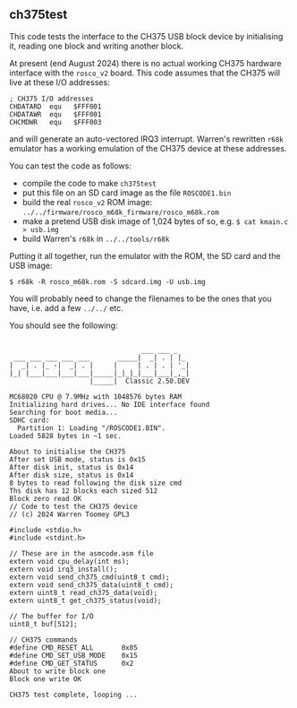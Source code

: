 ## ch375test

This code tests the interface to the CH375 USB block
device by initialising it, reading one block and
writing another block.

At present (end August 2024) there is no actual
working CH375 hardware interface with the `rosco_v2`
board. This code assumes that the CH375 will live
at these I/O addresses:

```
; CH375 I/O addresses
CHDATARD  equ   $FFF001
CHDATAWR  equ   $FFF001
CHCMDWR   equ   $FFF003
```

and will generate an auto-vectored IRQ3 interrupt.
Warren's rewritten `r68k` emulator has a working
emulation of the CH375 device at these addresses.

You can test the code as follows:

 - compile the code to make `ch375test`
 - put this file on an SD card image as the file `ROSCODE1.bin`
 - build the real `rosco_v2` ROM image:
   `../../firmware/rosco_m68k_firmware/rosco_m68k.rom`
 - make a pretend USB disk image of 1,024 bytes of so, e.g.
   `$ cat kmain.c > usb.img`
 - build Warren's `r68k` in `../../tools/r68k`

Putting it all together, run the emulator with the ROM,
the SD card and the USB image:

```
$ r68k -R rosco_m68k.rom -S sdcard.img -U usb.img
```

You will probably need to change the filenames to be
the ones that you have, i.e. add a few `../../` etc.

You should see the following:

```

                                 ___ ___ _   
 ___ ___ ___ ___ ___       _____|  _| . | |_ 
|  _| . |_ -|  _| . |     |     | . | . | '_|
|_| |___|___|___|___|_____|_|_|_|___|___|_,_|
                    |_____|  Classic 2.50.DEV

MC68020 CPU @ 7.9MHz with 1048576 bytes RAM
Initializing hard drives... No IDE interface found
Searching for boot media...
SDHC card:
  Partition 1: Loading "/ROSCODE1.BIN".
Loaded 5828 bytes in ~1 sec.

About to initialise the CH375
After set USB mode, status is 0x15
After disk init, status is 0x14
After disk size, status is 0x14
8 bytes to read following the disk size cmd
Ths disk has 12 blocks each sized 512
Block zero read OK
// Code to test the CH375 device
// (c) 2024 Warren Toomey GPL3

#include <stdio.h>
#include <stdint.h>

// These are in the asmcode.asm file
extern void cpu_delay(int ms);
extern void irq3_install();
extern void send_ch375_cmd(uint8_t cmd);
extern void send_ch375_data(uint8_t cmd);
extern uint8_t read_ch375_data(void);
extern uint8_t get_ch375_status(void);

// The buffer for I/O
uint8_t buf[512];

// CH375 commands
#define CMD_RESET_ALL    	0x05
#define CMD_SET_USB_MODE 	0x15
#define CMD_GET_STATUS   	0x2
About to write block one
Block one write OK

CH375 test complete, looping ...
```
